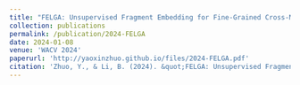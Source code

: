 ```yaml
---
title: "FELGA: Unsupervised Fragment Embedding for Fine-Grained Cross-Modal Association"
collection: publications
permalink: /publication/2024-FELGA
date: 2024-01-08
venue: 'WACV 2024'
paperurl: 'http://yaoxinzhuo.github.io/files/2024-FELGA.pdf'
citation: 'Zhuo, Y., & Li, B. (2024). &quot;FELGA: Unsupervised Fragment Embedding for Fine-Grained Cross-Modal Association. &quot; <i>Proceedings of the IEEE/CVF Winter Conference on Applications of Computer Vision</i>. (pp. 5635-5645)'
---
```

